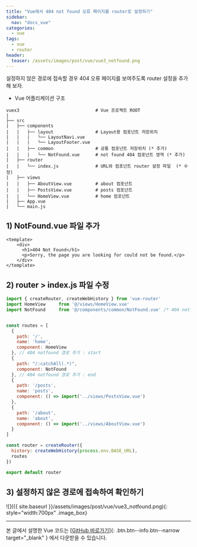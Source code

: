```yaml
---
title: "Vue에서 404 not found 오류 페이지를 router로 설정하기"
sidebar:
  nav: "docs_vue"
categories: 
  - vue
tags:
  - vue
  - router
header:
  teaser: /assets/images/post/vue/vue3_notfound.png    
---
```


설정하지 않은 경로에 접속할 경우 404 오류 페이지를 보여주도록 router 설정을 추가해 보자.    

+ Vue 어플리케이션 구조    

```
vuex3                             # Vue 프로젝트 ROOT
|
├── src                           
|   ├── components                
|   |   ├── layout                # Layout용 컴포넌트 저장위치 
|   |   |   └── LayoutNavi.vue    
|   |   |   └── LayoutFooter.vue  
|   |   ├── common                # 공통 컴포넌트 저장위치 (* 추가)
|   |   |   └── NotFound.vue      # not found 404 컴포넌트 영역 (* 추가)
|   ├── router                    
|   |   └── index.js              # URL와 컴포넌트 router 설정 파일  (* 수정)
|   ├── views                     
|   |   ├── AboutView.vue         # about 컴포넌트 
|   |   ├── PostsView.vue         # posts 컴포넌트 
|   |   └── HomeView.vue          # home 컴포넌트 
|   ├── App.vue                   
|   └── main.js                   

```

## 1) NotFound.vue 파일 추가
```vue
<template>
    <div>
      <h1>404 Not Found</h1>
      <p>Sorry, the page you are looking for could not be found.</p>
    </div>
</template>
```

## 2) router > index.js 파일 수정
```javascript
import { createRouter, createWebHistory } from 'vue-router'
import HomeView     from '@/views/HomeView.vue'
import NotFound     from '@/components/common/NotFound.vue' /* 404 notfound 추가 */


const routes = [
  {
    path: '/',
    name: 'home',
    component: HomeView
  }, // 404 notfound 경로 추가 : start   
  {
    path: "/:catchAll(.*)",
    component: NotFound
  }, // 404 notfound 경로 추가 : end
  {
    path: '/posts',
    name: 'posts',
    component: () => import('../views/PostsView.vue')
  }, 
  {
    path: '/about',
    name: 'about',
    component: () => import('../views/AboutView.vue')
  }
]

const router = createRouter({
  history: createWebHistory(process.env.BASE_URL),
  routes
})

export default router
```

## 3) 설정하지 않은 경로에 접속하여 확인하기

![]({{ site.baseurl }}/assets/images/post/vue/vue3_notfound.png){: style="width:700px" .image_box}

---   
   
   
본 글에서 설명한 Vue 코드는 [[GitHub 바로가기]](https://github.com/onda2me/vuex3_basic_example){: .btn.btn--info.btn--narrow target="_blank" } 에서 다운받을 수 있습니다.